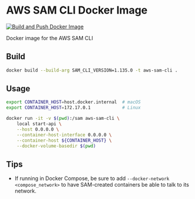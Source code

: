 # AWS SAM CLI Docker Image

[![Build and Push Docker Image](https://github.com/rhargreaves/aws-sam-cli-docker/actions/workflows/push.yml/badge.svg)](https://github.com/rhargreaves/aws-sam-cli-docker/actions/workflows/push.yml)

Docker image for the AWS SAM CLI

## Build

```sh
docker build --build-arg SAM_CLI_VERSION=1.135.0 -t aws-sam-cli .
```

## Usage

```sh
export CONTAINER_HOST=host.docker.internal  # macOS
export CONTAINER_HOST=172.17.0.1            # Linux

docker run -it -v $(pwd):/sam aws-sam-cli \
    local start-api \
    --host 0.0.0.0 \
    --container-host-interface 0.0.0.0 \
    --container-host ${CONTAINER_HOST} \
    --docker-volume-basedir $(pwd)
```

## Tips

* If running in Docker Compose, be sure to add `--docker-network <compose_network>` to have SAM-created containers be able to talk to its network.
